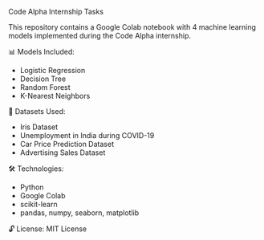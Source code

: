 Code Alpha Internship Tasks

This repository contains a Google Colab notebook with 4 machine learning models implemented during the Code Alpha internship.

📊 Models Included:
- Logistic Regression
- Decision Tree
- Random Forest
- K-Nearest Neighbors

 🧠 Datasets Used:
- Iris Dataset
- Unemployment in India during COVID-19
- Car Price Prediction Dataset
- Advertising Sales Dataset

🛠️ Technologies:
- Python
- Google Colab
- scikit-learn
- pandas, numpy, seaborn, matplotlib

🔓 License:
MIT License
